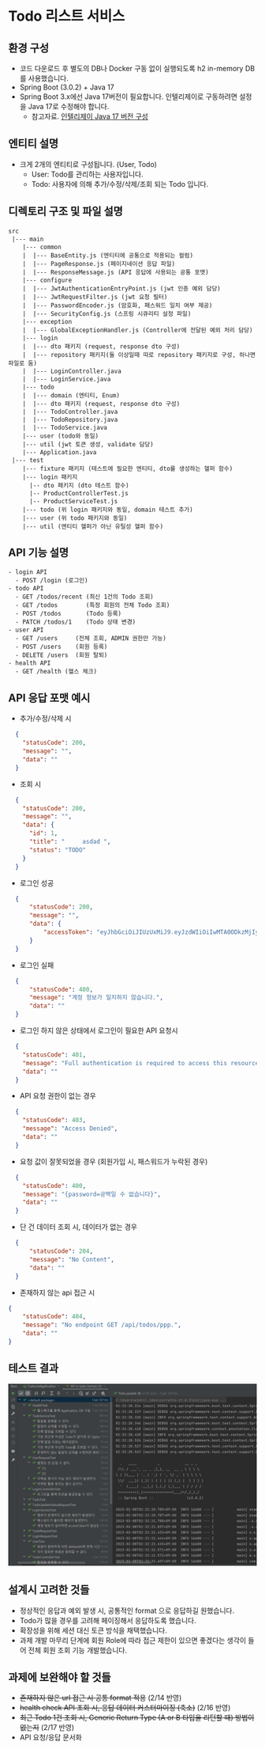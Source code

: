 # Todo 리스트 서비스

## 환경 구성
- 코드 다운로드 후 별도의 DB나 Docker 구동 없이 실행되도록 h2 in-memory DB를 사용했습니다.
- Spring Boot (3.0.2) + Java 17
- Spring Boot 3.x에선 Java 17버전이 필요합니다. 인텔리제이로 구동하려면 설정을 Java 17로 수정해야 합니다.
    - 참고자료. [인텔리제이 Java 17 버전 구성](https://medium.com/sjk5766/spring-boot-%EB%B2%84%EC%A0%84%EC%97%90-%EB%94%B0%EB%A5%B8-java-%EB%B2%84%EC%A0%84-ff15c5ba7ecb)

## 엔티티 설명
- 크게 2개의 엔티티로 구성됩니다. (User, Todo)
  - User: Todo를 관리하는 사용자입니다.
  - Todo: 사용자에 의해 추가/수정/삭제/조회 되는 Todo 입니다. 

## 디렉토리 구조 및 파일 설명
```text
src
 |--- main
    |--- common
    |  |--- BaseEntity.js (엔티티에 공통으로 적용되는 컬럼)
    |  |--- PageResponse.js (페이지네이션 응답 파일)
    |  |--- ResponseMessage.js (API 응답에 사용되는 공통 포맷)
    |--- configure
    |  |--- JwtAuthenticationEntryPoint.js (jwt 인증 예외 담당)
    |  |--- JwtRequestFilter.js (jwt 요청 필터)
    |  |--- PasswordEncoder.js (암호화, 패스워드 일치 여부 제공)
    |  |--- SecurityConfig.js (스프링 시큐리티 설정 파일)
    |--- exception
    |  |--- GlobalExceptionHandler.js (Controller에 전달된 예외 처리 담당)
    |--- login
    |  |--- dto 패키지 (request, response dto 구성)
    |  |--- repository 패키지(둘 이상일때 따로 repository 패키지로 구성, 하나면 파일로 둠)
    |  |--- LoginController.java
    |  |--- LoginService.java
    |--- todo
    |  |--- domain (엔티티, Enum)
    |  |--- dto 패키지 (request, response dto 구성)
    |  |--- TodoController.java
    |  |--- TodoRepository.java
    |  |--- TodoService.java
    |--- user (todo와 동일)
    |--- util (jwt 토큰 생성, validate 담당)
    |--- Application.java
 |--- test
    |--- fixture 패키지 (테스트에 필요한 엔티티, dto를 생성하는 헬퍼 함수)
    |--- login 패키지
      |-- dto 패키지 (dto 테스트 함수)
      |-- ProductControllerTest.js
      |-- ProductServiceTest.js
    |--- todo (위 login 패키지와 동일, domain 테스트 추가)
    |--- user (위 todo 패키지와 동일)
    |--- util (엔티티 헬퍼가 아닌 유틸성 헬퍼 함수)
```

## API 기능 설명
```
- login API 
  - POST /login (로그인)
- todo API
  - GET /todos/recent (최신 1건의 Todo 조회)
  - GET /todos        (특정 회원의 전체 Todo 조회)
  - POST /todos       (Todo 등록)
  - PATCH /todos/1    (Todo 상태 변경)
- user API 
  - GET /users     (전체 조회, ADMIN 권한만 가능)
  - POST /users    (회원 등록)
  - DELETE /users  (회원 탈퇴)
- health API
  - GET /health (헬스 체크)
```

## API 응답 포맷 예시
- 추가/수정/삭제 시
```json
  {
    "statusCode": 200,
    "message": "",
    "data": ""
  }
```

- 조회 시
```json
  {
    "statusCode": 200,
    "message": "",
    "data": {
      "id": 1,
      "title": "     asdad ",
      "status": "TODO"
    }
  }
```

- 로그인 성공
```json
  {
      "statusCode": 200,
      "message": "",
      "data": {
          "accessToken": "eyJhbGciOiJIUzUxMiJ9.eyJzdWIiOiIwMTA0ODkzMjIyOSIsImlhdCI6MTY3NTc5Mzg2MiwiZXhwIjoxNjc1ODgwMjYyfQ.FS5F_yCrmEzn05PYBCUaKv0rMbQ1k--F8b8E1GjyNDtvShTfksEz2uR5bphht47FZgpHx7UhdCO5ETxBRSBi0g"
      }
  }
```

- 로그인 실패
```json
  {
      "statusCode": 400,
      "message": "계정 정보가 일치하지 않습니다.",
      "data": ""
  }
```

- 로그인 하지 않은 상태에서 로그인이 필요한 API 요청시
```json
  {
    "statusCode": 401,
    "message": "Full authentication is required to access this resource",
    "data": ""
  }
```

- API 요청 권한이 없는 경우
```json
  {
    "statusCode": 403,
    "message": "Access Denied",
    "data": ""
  }
```

- 요청 값이 잘못되었을 경우 (회원가입 시, 패스워드가 누락된 경우)
```json
  {
    "statusCode": 400,
    "message": "{password=공백일 수 없습니다}",
    "data": ""
  }
```

- 단 건 데이터 조회 시, 데이터가 없는 경우
```json
  {
      "statusCode": 204,
      "message": "No Content",
      "data": ""
  }
```

- 존재하지 않는 api 접근 시
```json
{
    "statusCode": 404,
    "message": "No endpoint GET /api/todos/ppp.",
    "data": ""
}
```

## 테스트 결과
![img.png](images/test.PNG)

## 설계시 고려한 것들
- 정상적인 응답과 예외 발생 시, 공통적인 format 으로 응답하길 원했습니다.
- Todo가 많을 경우를 고려해 페이징해서 응답하도록 했습니다.
- 확장성을 위해 세션 대신 토큰 방식을 채택했습니다.
- 과제 개발 마무리 단계에 회원 Role에 따라 접근 제한이 있으면 좋겠다는 생각이 들어 전체 회원 조회 기능 개발했습니다.

## 과제에 보완해야 할 것들
- ~~존재하지 않은 url 접근 시 공통 format 적용~~ (2/14 반영)
- ~~health check API 조회 시, 응답 데이터 커스터마이징 (축소)~~ (2/16 반영)
- ~~최근 Todo 1건 조회 시, Generic Return Type (A or B 타입을 리턴할 때) 방법이 없는지~~ (2/17 반영)
- API 요청/응답 문서화
